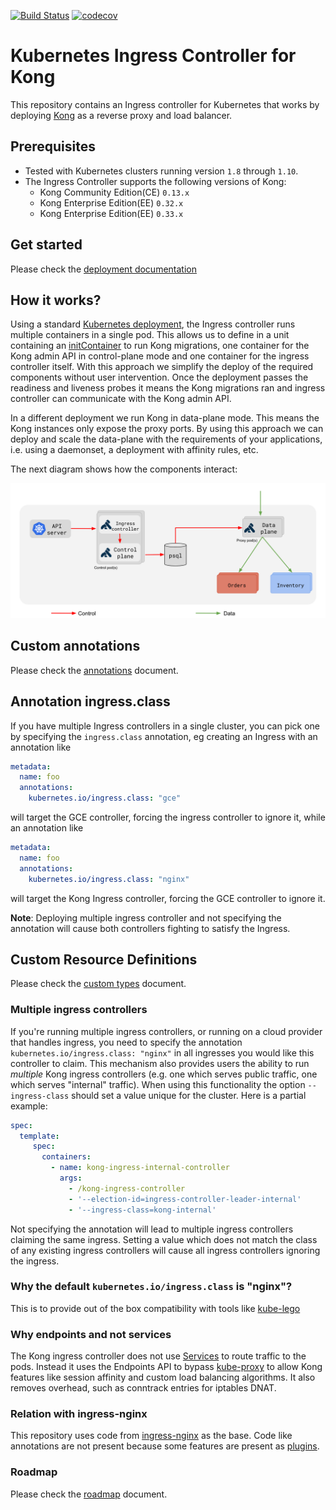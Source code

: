 [![Build Status](https://travis-ci.org/Kong/kubernetes-ingress-controller.svg?branch=master)](https://travis-ci.org/Kong/kubernetes-ingress-controller)
[![codecov](https://codecov.io/gh/kong/kubernetes-ingress-controller/branch/master/graph/badge.svg)](https://codecov.io/gh/kong/kubernetes-ingress-controller)

# Kubernetes Ingress Controller for Kong

This repository contains an Ingress controller for Kubernetes that works by deploying [Kong][0] as a reverse proxy and load balancer.

## Prerequisites

- Tested with Kubernetes clusters running version `1.8` through `1.10`.
- The Ingress Controller supports the following versions of Kong:
   - Kong Community Edition(CE) `0.13.x`
   - Kong Enterprise Edition(EE) `0.32.x`
   - Kong Enterprise Edition(EE) `0.33.x`

## Get started

Please check the [deployment documentation][1]

## How it works?

Using a standard [Kubernetes deployment][10], the Ingress controller runs multiple containers in a single pod. This allows us to define in a unit containing an [initContainer][11] to run Kong migrations, one container for the Kong admin API in control-plane mode and one container for the ingress controller itself. With this approach we simplify the deploy of the required components without user intervention.
Once the deployment passes the readiness and liveness probes it means the Kong migrations ran and ingress controller can communicate with the Kong admin API.

In a different deployment we run Kong in data-plane mode. This means the Kong instances only expose the proxy ports.
By using this approach we can deploy and scale the data-plane with the requirements of your applications, i.e. using a daemonset, a deployment with affinity rules, etc.

The next diagram shows how the components interact:

![kong components](docs/images/deployment.png "Kong Components")

## Custom annotations

Please check the [annotations][7] document.

## Annotation ingress.class

If you have multiple Ingress controllers in a single cluster, you can pick one by specifying the `ingress.class` annotation, eg creating an Ingress with an annotation like

```yaml
metadata:
  name: foo
  annotations:
    kubernetes.io/ingress.class: "gce"
```

will target the GCE controller, forcing the ingress controller to ignore it, while an annotation like

```yaml
metadata:
  name: foo
  annotations:
    kubernetes.io/ingress.class: "nginx"
```

will target the Kong Ingress controller, forcing the GCE controller to ignore it.

__Note__: Deploying multiple ingress controller and not specifying the annotation will cause both controllers fighting to satisfy the Ingress.

## Custom Resource Definitions

Please check the [custom types][8] document.

### Multiple ingress controllers

If you're running multiple ingress controllers, or running on a cloud provider that handles ingress, you need to specify the annotation `kubernetes.io/ingress.class: "nginx"` in all ingresses you would like this controller to claim. This mechanism also provides users the ability to run _multiple_ Kong ingress controllers (e.g. one which serves public traffic, one which serves "internal" traffic).
When using this functionality the option `--ingress-class` should set a value unique for the cluster. Here is a partial example:

```yaml
spec:
  template:
     spec:
       containers:
         - name: kong-ingress-internal-controller
           args:
             - /kong-ingress-controller
             - '--election-id=ingress-controller-leader-internal'
             - '--ingress-class=kong-internal'
```

Not specifying the annotation will lead to multiple ingress controllers claiming the same ingress.
Setting a value which does not match the class of any existing ingress controllers will cause all ingress controllers ignoring the ingress.

### Why the default `kubernetes.io/ingress.class` is "nginx"?

This is to provide out of the box compatibility with tools like [kube-lego][2]

### Why endpoints and not services

The Kong ingress controller does not use [Services][3] to route traffic to the pods. Instead it uses the Endpoints API to bypass [kube-proxy][4] to allow Kong features like session affinity and custom load balancing algorithms.
It also removes overhead, such as conntrack entries for iptables DNAT.

### Relation with ingress-nginx

This repository uses code from [ingress-nginx][5] as the base.
Code like annotations are not present because some features are present as [plugins][6].

### Roadmap

Please check the [roadmap][9] document.

[0]: http://getkong.org
[1]: deploy/README.md
[2]: https://github.com/jetstack/kube-lego
[3]: http://kubernetes.io/docs/user-guide/services
[4]: http://kubernetes.io/docs/admin/kube-proxy
[5]: https://github.com/kubernetes/ingress-nginx
[6]: https://konghq.com/plugins/
[7]: docs/annotations.md
[8]: docs/custom-types.md
[9]: docs/roadmap.md
[10]: https://kubernetes.io/docs/concepts/workloads/controllers/deployment/
[11]: https://kubernetes.io/docs/concepts/workloads/pods/init-containers/
